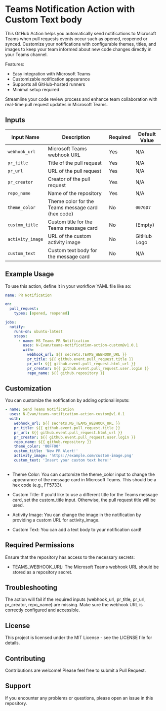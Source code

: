 # Teams Notification Action with Custom Text body

This GitHub Action helps you automatically send notifications to Microsoft Teams when pull requests events occur such as opened, reopened or synced. Customize your notifications with configurable themes, titles, and images to keep your team informed about new code changes directly in your Teams channel.

Features:
- Easy integration with Microsoft Teams
- Customizable notification appearance
- Supports all GitHub-hosted runners
- Minimal setup required

Streamline your code review process and enhance team collaboration with real-time pull request updates in Microsoft Teams.

## Inputs

| Input Name     | Description                                        | Required | Default Value |
|----------------|----------------------------------------------------|----------|---------------|
| `webhook_url`  | Microsoft Teams webhook URL                        | Yes      | N/A           |
| `pr_title`     | Title of the pull request                          | Yes      | N/A           |
| `pr_url`       | URL of the pull request                            | Yes      | N/A           |
| `pr_creator`   | Creator of the pull request                        | Yes      | N/A           |
| `repo_name`    | Name of the repository                             | Yes      | N/A           |
| `theme_color`  | Theme color for the Teams message card (hex code)  | No       | `0076D7`      |
| `custom_title` | Custom title for the Teams message card            | No       | (Empty)       |
| `activity_image`| URL of the custom activity image                  | No       | GitHub Logo   |
| `custom_text`| Custom text body for the message card                | No       | N/A           |

## Example Usage

To use this action, define it in your workflow YAML file like so:

```yaml
name: PR Notification

on:
  pull_request:
    types: [opened, reopened]

jobs:
  notify:
    runs-on: ubuntu-latest
    steps:
      - name: MS Teams PR Notification
        uses: N-Evan/teams-notification-action-custom@v1.0.1
        with:
          webhook_url: ${{ secrets.TEAMS_WEBHOOK_URL }}
          pr_title: ${{ github.event.pull_request.title }}
          pr_url: ${{ github.event.pull_request.html_url }}
          pr_creator: ${{ github.event.pull_request.user.login }}
          repo_name: ${{ github.repository }}
```

## Customization
You can customize the notification by adding optional inputs:

```yaml
- name: Send Teams Notification
  uses: N-Evan/teams-notification-action-custom@v1.0.1
  with:
    webhook_url: ${{ secrets.MS_TEAMS_WEBHOOK_URL }}
    pr_title: ${{ github.event.pull_request.title }}
    pr_url: ${{ github.event.pull_request.html_url }}
    pr_creator: ${{ github.event.pull_request.user.login }}
    repo_name: ${{ github.repository }}
    theme_color: '00FF00'
    custom_title: 'New PR Alert!'
    activity_image: 'https://example.com/custom-image.png'
    custom_text: 'Insert your custom text here!'
    
```

- Theme Color: You can customize the theme_color input to change the appearance of the message card in Microsoft Teams. This should be a hex code (e.g., FF5733).

- Custom Title: If you'd like to use a different title for the Teams message card, set the custom_title input. Otherwise, the pull request title will be used.

- Activity Image: You can change the image in the notification by providing a custom URL for activity_image.

- Custom Text: You can add a text body to your notification card!

## Required Permissions
Ensure that the repository has access to the necessary secrets:

- TEAMS_WEBHOOK_URL: The Microsoft Teams webhook URL should be stored as a repository secret.

## Troubleshooting
The action will fail if the required inputs (webhook_url, pr_title, pr_url, pr_creator, repo_name) are missing.
Make sure the webhook URL is correctly configured and accessible.

## License
This project is licensed under the MIT License - see the LICENSE file for details.

## Contributing
Contributions are welcome! Please feel free to submit a Pull Request.

## Support
If you encounter any problems or questions, please open an issue in this repository.
